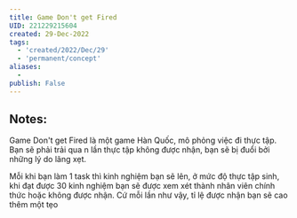 ```yaml
---
title: Game Don't get Fired
UID: 221229215604
created: 29-Dec-2022
tags:
  - 'created/2022/Dec/29'
  - 'permanent/concept'
aliases:
  - 
publish: False
---
```

## Notes:
Game Don't get Fired là một game Hàn Quốc, mô phỏng việc đi thực tập. Bạn sẽ phải trải qua n lần thực tập không được nhận, bạn sẽ bị đuổi bởi những lý do lãng xẹt.

Mỗi khi bạn làm 1 task thì kinh nghiệm bạn sẽ lên, ở mức độ thực tập sinh, khi đạt được 30 kinh nghiệm bạn sẽ được xem xét thành nhân viên chính thức hoặc không được nhận. Cứ mỗi lần như vậy, tỉ lệ được nhận bạn sẽ cao thêm một tẹo



